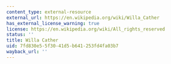 ```yaml
---
content_type: external-resource
external_url: https://en.wikipedia.org/wiki/Willa_Cather
has_external_license_warning: true
license: https://en.wikipedia.org/wiki/All_rights_reserved
status: ''
title: Willa Cather
uid: 7fd830e5-5f30-41d5-b641-253fd4fa03b7
wayback_url: ''
---
```

